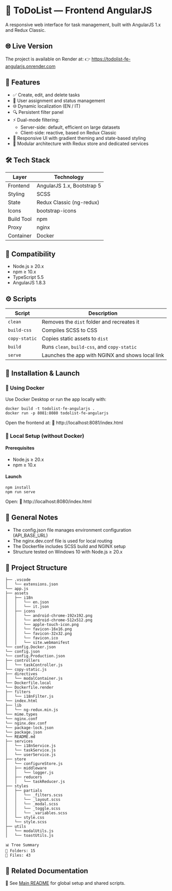 # 🧾 ToDoList — Frontend AngularJS

A responsive web interface for task management, built with AngularJS 1.x and Redux Classic.

## 🌐 Live Version

The project is available on Render at: 👉 https://todolist-fe-angularjs.onrender.com

## 🧩 Features

   - ✅ Create, edit, and delete tasks
   - 👥 User assignment and status management
   - 🌐 Dynamic localization (EN / IT)
   - 🔍 Persistent filter panel
   - ⚡ Dual-mode filtering:
     - Server-side: default, efficient on large datasets
     - Client-side: reactive, based on Redux Classic
   - 🎨 Responsive UI with gradient theming and state-based styling
   - 🧠 Modular architecture with Redux store and dedicated services

## 🛠 Tech Stack

| Layer       | Technology                 |
|-------------|----------------------------|
| Frontend    | AngularJS 1.x, Bootstrap 5 |
| Styling     | SCSS                       |
| State       | Redux Classic (ng-redux)   |
| Icons       | bootstrap-icons            |
| Build Tool  | npm                        |
| Proxy       | nginx                      |
| Container   | Docker                     |

## 🧪 Compatibility

   - Node.js ≥ 20.x  
   - npm ≥ 10.x  
   - TypeScript 5.5  
   - AngularJS 1.8.3  

## ⚙️ Scripts

| Script         | Description                                      |
|----------------|--------------------------------------------------|
| `clean`        | Removes the `dist` folder and recreates it       |
| `build-css`    | Compiles SCSS to CSS                             |
| `copy-static`  | Copies static assets to `dist`                   |
| `build`        | Runs `clean`, `build-css`, and `copy-static`     |
| `serve`        | Launches the app with NGINX and shows local link |

## 🚀 Installation & Launch

<!-- actual anchor -->
<a name="installation-and-launch"></a>

### 🐳 Using Docker

Use Docker Desktop or run the app locally with:
```
docker build -t todolist-fe-angularjs .
docker run -p 8081:8080 todolist-fe-angularjs
```
Open the frontend at: 📍 http://localhost:8081/index.html

### 🧪 Local Setup (without Docker)

#### Prerequisites

   - Node.js ≥ 20.x
   - npm ≥ 10.x

#### Launch
```
npm install
npm run serve
```
Open: 📍 http://localhost:8080/index.html

## 🧾 General Notes

   - The config.json file manages environment configuration (API_BASE_URL)
   - The nginx.dev.conf file is used for local routing
   - The Dockerfile includes SCSS build and NGINX setup
   - Structure tested on Windows 10 with Node.js ≥ 20.x

## 📁 Project Structure

```
├── .vscode
│   └── extensions.json
└── app.js
├── assets
│   ├── i18n
│   │   └── en.json
│   │   └── it.json
│   ├── icons
│   │   └── android-chrome-192x192.png
│   │   └── android-chrome-512x512.png
│   │   └── apple-touch-icon.png
│   │   └── favicon-16x16.png
│   │   └── favicon-32x32.png
│   │   └── favicon.ico
│   │   └── site.webmanifest
└── config.Docker.json
└── config.json
└── config.Production.json
├── controllers
│   └── taskController.js
└── copy-static.js
├── directives
│   └── modalContainer.js
└── Dockerfile.local
└── Dockerfile.render
├── filters
│   └── i18nFilter.js
└── index.html
├── lib
│   └── ng-redux.min.js
└── mime.types
└── nginx.conf
└── nginx.dev.conf
└── package-lock.json
└── package.json
└── README.md
├── services
│   └── i18nService.js
│   └── taskService.js
│   └── userService.js
├── store
│   └── configureStore.js
│   ├── middleware
│   │   └── logger.js
│   ├── reducers
│   │   └── taskReducer.js
├── styles
│   ├── partials
│   │   └── _filters.scss
│   │   └── _layout.scss
│   │   └── _modal.scss
│   │   └── _toggle.scss
│   │   └── _variables.scss
│   └── style.css
│   └── style.scss
├── utils
│   └── modalUtils.js
│   └── toastUtils.js

📊 Tree Summary
📁 Folders: 15
📄 Files: 43
```

## 🔗 Related Documentation

📖 See [Main README](../README.md) for global setup and shared scripts.